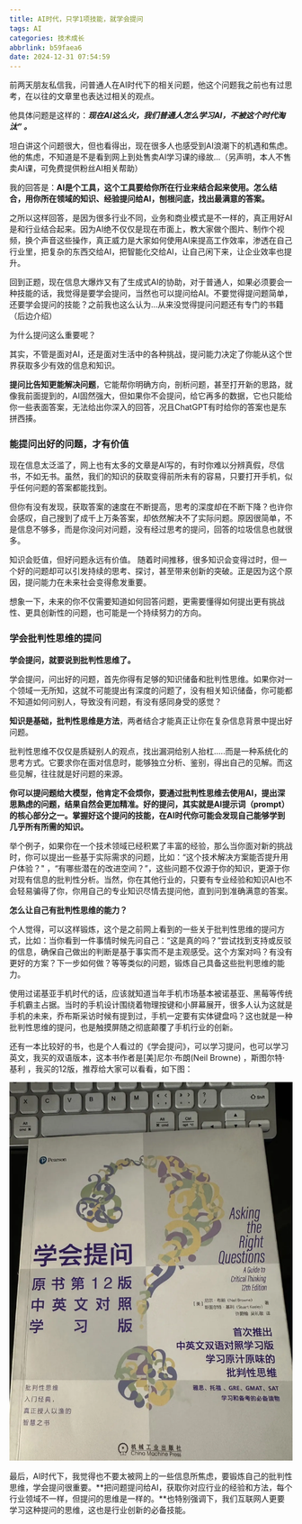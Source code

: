 ```yaml
---
title: AI时代，只学1项技能，就学会提问
tags: AI
categories: 技术成长
abbrlink: b59faea6
date: 2024-12-31 07:54:59
---
```


前两天朋友私信我，问普通人在AI时代下的相关问题，他这个问题我之前也有过思考，在以往的文章里也表达过相关的观点。

他具体问题是这样的：***现在AI这么火，我们普通人怎么学习AI，不被这个时代淘汰” 。***

坦白讲这个问题很大，但也看得出，现在很多人也感受到AI浪潮下的机遇和焦虑。他的焦虑，不知道是不是看到网上到处售卖AI学习课的缘故...（另声明，本人不售卖AI课，可免费提供粉丝AI相关帮助）

我的回答是：**AI是个工具，这个工具要给你所在行业来结合起来使用。怎么结合，用你所在领域的知识、经验提问给AI，刨根问底，找出最满意的答案。**

之所以这样回答，是因为很多行业不同，业务和商业模式是不一样的，真正用好AI是和行业结合起来。因为AI绝不仅仅是现在市面上，教大家做个图片、制作个视频，换个声音这些操作，真正威力是大家如何使用AI来提高工作效率，渗透在自己行业里，把复杂的东西交给AI，把智能化交给AI，让自己闲下来，让企业效率也提升。

回到正题，现在信息大爆炸又有了生成式AI的协助，对于普通人，如果必须要会一种技能的话，我觉得是要学会提问，当然也可以提问给AI。不要觉得提问题简单，还要学会提问的技能？之前我也这么认为...从来没觉得提问问题还有专门的书籍（后边介绍）

为什么提问这么重要呢？

其实，不管是面对AI，还是面对生活中的各种挑战，提问能力决定了你能从这个世界获取多少有效的信息和知识。

**提问比告知更能解决问题**，它能帮你明确方向，剖析问题，甚至打开新的思路，就像我前面提到的，AI固然强大，但如果你不会提问，给它再多的数据，它也只能给你一些表面答案，无法给出你深入的回答，况且ChatGPT有时给你的答案也是东拼西揍。

### 能提问出好的问题，才有价值

现在信息太泛滥了，网上也有太多的文章是AI写的，有时你难以分辨真假，尽信书，不如无书。虽然，我们的知识的获取变得前所未有的容易，只要打开手机，似乎任何问题的答案都能找到。

但你有没有发现，获取答案的速度在不断提高，思考的深度却在不断下降？也许你会感叹，自己搜到了成千上万条答案，却依然解决不了实际问题。原因很简单，不是信息不够多，而是你没问对问题，没有经过思考的提问，回答的垃圾信息也就很多。

知识会贬值，但好问题永远有价值。 随着时间推移，很多知识会变得过时，但一个好的问题却可以引发持续的思考、探讨，甚至带来创新的突破。正是因为这个原因，提问能力在未来社会变得愈发重要。

想象一下，未来的你不仅需要知道如何回答问题，更需要懂得如何提出更有挑战性、更具创新性的问题，也可能是一个持续努力的方向。

### 学会批判性思维的提问

**学会提问，就要说到批判性思维了。**

学会提问，问出好的问题，首先你得有足够的知识储备和批判性思维。如果你对一个领域一无所知，这就不可能提出有深度的问题了，没有相关知识储备，你可能都不知道如何问别人，导致没有问题，有没有感同身受的感觉？

**知识是基础，批判性思维是方法**，两者结合才能真正让你在复杂信息背景中提出好问题。

批判性思维不仅仅是质疑别人的观点，找出漏洞给别人抬杠.....而是一种系统化的思考方式。它要求你在面对信息时，能够独立分析、鉴别，得出自己的见解。而这些见解，往往就是好问题的来源。

**你可以提问题给大模型，他肯定不会烦你，要通过批判性思维去使用AI，提出深思熟虑的问题，结果自然会更加精准。好的提问，其实就是AI提示词（prompt）的核心部分之一。掌握好这个提问的技能，在AI时代你可能会发现自己能够学到几乎所有所需的知识。**

举个例子，如果你在一个技术领域已经积累了丰富的经验，那么当你面对新的挑战时，你可以提出一些基于实际需求的问题，比如：“这个技术解决方案能否提升用户体验？" ，“有哪些潜在的改进空间？”，这些问题不仅源于你的知识，更源于你对现有信息的批判性分析。当然，你在其他行业的，只要有专业经验和知识AI也不会轻易骗得了你，你用自己的专业知识尽情去提问他，直到问到准确满意的答案。

**怎么让自己有批判性思维的能力？**

个人觉得，可以这样锻炼，这个是之前网上看到的一些关于批判性思维的提问方式，比如：当你看到一件事情时候先问自己：“这是真的吗？”尝试找到支持或反驳的信息，确保自己做出的判断是基于事实而不是主观感受。这个方案对吗？有没有更好的方案？下一步如何做？等等类似的问题，锻炼自己具备这些批判思维的能力。

使用过诺基亚手机时代的话，应该就知道当年手机市场基本被诺基亚、黑莓等传统手机霸主占据。当时的手机设计围绕着物理按键和小屏幕展开，很多人认为这就是手机的未来，乔布斯采访时候有提到过，手机一定要有实体键盘吗？这也就是一种批判性思维的提问，也是触摸屏随之彻底颠覆了手机行业的创新。

还有一本比较好的书，也是个人看过的《学会提问》，可以学习提问，也可以学习英文，我买的双语版本，这本书作者是[美]尼尔·布朗(Neil Browne) ，斯图尔特·基利 ，我买的12版，推荐给大家可以看看，如下图：

![图片](https://raw.githubusercontent.com/zhulg/allpic/master/640-20241231080037649)

最后，AI时代下，我觉得也不要太被网上的一些信息所焦虑，要锻炼自己的批判性思维，学会提问很重要。**把问题提问给AI，获取你对应行业的经验和方法，每个行业领域不一样，但提问的思维是一样的。**也特别强调下，我们互联网人更要学习这种提问的思维，这也是行业创新的必备技能。

